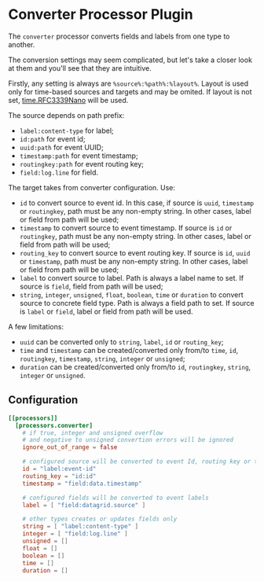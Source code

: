 # Converter Processor Plugin

The `converter` processor converts fields and labels from one type to another. 

The conversion settings may seem complicated, but let's take a closer look at them and you'll see that they are intuitive.

Firstly, any setting is always are `%source%:%path%:%layout%`. Layout is used only for time-based sources and targets and may be omited. If layout is not set, [time.RFC3339Nano](https://pkg.go.dev/time#pkg-constants) will be used.

The source depends on path prefix:
 - `label:content-type` for label;
 - `id:path` for event id;
 - `uuid:path` for event UUID;
 - `timestamp:path` for event timestamp;
 - `routingkey:path` for event routing key;
 - `field:log.line` for field.

The target takes from converter configuration. Use:
 - `id` to convert source to event id. In this case, if source is `uuid`, `timestamp` or `routingkey`, path must be any non-empty string. In other cases, label or field from path will be used;
 - `timestamp` to convert source to event timestamp. If source is `id` or `routingkey`, path must be any non-empty string. In other cases, label or field from path will be used;
 - `routing_key` to convert source to event routing key. If source is `id`, `uuid` or `timestamp`, path must be any non-empty string. In other cases, label or field from path will be used;
 - `label` to convert source to label. Path is always a label name to set. If source is `field`, field from path will be used;
 - `string`, `integer`, `unsigned`, `float`, `boolean`, `time` or `duration` to convert source to concrete field type. Path is always a field path to set. If source is `label` or `field`, label or field from path will be used.

A few limitations:
 - `uuid` can be converted only to `string`, `label`, `id` or `routing_key`;
 - `time` and `timestamp` can be created/converted only from/to `time`, `id`, `routingkey`, `timestamp`, `string`, `integer` or `unsigned`;
 - `duration` can be created/converted only from/to `id`, `routingkey`, `string`, `integer` or `unsigned`.

## Configuration
```toml
[[processors]]
  [processors.converter]
    # if true, integer and unsigned overflow 
    # and negative to unsigned convertion errors will be ignored
    ignore_out_of_range = false

    # configured source will be converted to event Id, routing key or timestamp
    id = "label:event-id"
    routing_key = "id:id"
    timestamp = "field:data.timestamp"

    # configured fields will be converted to event labels
    label = [ "field:datagrid.source" ]

    # other types creates or updates fields only
    string = [ "label:content-type" ]
    integer = [ "field:log.line" ]
    unsigned = []
    float = []
    boolean = []
    time = []
    duration = []
```
